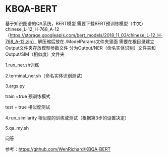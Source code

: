 # KBQA-BERT
基于知识图谱的QA系统，BERT模型
需要下载BERT预训练模型（中文）chinese_L-12_H-768_A-12（https://storage.googleapis.com/bert_models/2018_11_03/chinese_L-12_H-768_A-12.zip）  解压缩后放在./ModelParams文件夹里面
需要在根目录建立Output文件夹存放模型参数文件
分为Output/NER（命名实体识别）文件夹和Output/SIM（相似度）文件夹

1.run_ner.sh训练

2.terminal_ner.sh（命名实体识别测试）

3.args.py

train =true 预训练模式

test = true 相似度测试

4.run_similarity 相似度的训练或测试（根据第3步的设置决定）

5.qa_my.sh

问答

参考：https://github.com/WenRichard/KBQA-BERT
